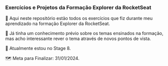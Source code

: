 ### Exercícios e Projetos da Formação Explorer da RocketSeat

📒 Aqui neste repositório estão todos os exercícios que fiz durante meu aprendizado na formação Explorer da RocketSeat.

📝 Já tinha um conhecimento prévio sobre os temas ensinados na formação, mas acho interessante rever o tema através de novos pontos de vista.

📌 Atualmente estou no Stage 8.

🗺️ Meta para Finalizar: 31/01/2024.